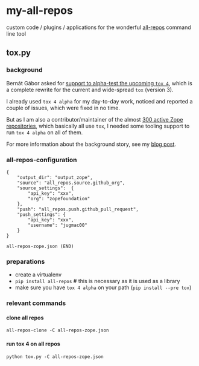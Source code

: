 # my-all-repos
custom code / plugins / applications for the wonderful [all-repos](https://github.com/asottile/all-repos) command line tool

## tox.py

### background

Bernát Gábor asked for [support to alpha-test the upcoming `tox 4`](https://twitter.com/gjbernat/status/1365663098116468738),
which is a complete rewrite for the current and wide-spread `tox` (version 3).

I already used `tox 4 alpha` for my day-to-day work, noticed and reported a couple of issues, which were fixed in no time.

But as I am also a contributor/maintainer of the almost [300 active Zope repositories](https://github.com/zopefoundation/),
which basically all use `tox`,
I needed some tooling support to run `tox 4 alpha` on all of them.

For more information about the background story, see my [blog post](https://jugmac00.github.io/blog/testing-the-tox-4-pre-release-at-scale/).

### all-repos-configuration

```
{
    "output_dir": "output_zope",
    "source": "all_repos.source.github_org",
    "source_settings":  {
        "api_key": "xxx",
        "org": "zopefoundation"
    },
    "push": "all_repos.push.github_pull_request",
    "push_settings": {
        "api_key": "xxx",
        "username": "jugmac00"
    }
}

all-repos-zope.json (END)
```
### preparations

- create a virtualenv
- `pip install all-repos`  # this is necessary as it is used as a library
- make sure you have `tox 4 alpha` on your path (`pip install --pre tox`)

### relevant commands

#### clone all repos

```
all-repos-clone -C all-repos-zope.json
```

#### run tox 4 on all repos

```
python tox.py -C all-repos-zope.json
```
